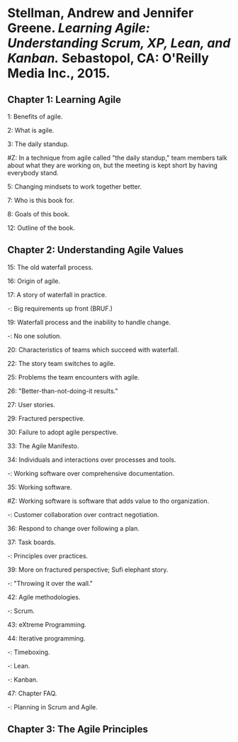 # Stellman, Andrew and Jennifer Greene. *Learning Agile: Understanding Scrum, XP, Lean, and Kanban.* Sebastopol, CA: O'Reilly Media Inc., 2015.

## Chapter 1: Learning Agile


1: Benefits of agile.  

2: What is agile.  

3: The daily standup.

#Z: In a technique from agile called "the daily standup," team members talk about what they are working on, but the meeting is kept short by having everybody stand.  

5: Changing mindsets to work together better.  

7: Who is this book for.  

8: Goals of this book.  

12: Outline of the book.  

## Chapter 2: Understanding Agile Values  

15: The old waterfall process.  

16: Origin of agile.  

17: A story of waterfall in practice.  

-: Big requirements up front (BRUF.)  

19: Waterfall process and the inability to handle change.  

-: No one solution.  

20: Characteristics of teams which succeed with waterfall.  

22: The story team switches to agile.  

25: Problems the team encounters with agile.  

26: "Better-than-not-doing-it results."  

27: User stories.  

29: Fractured perspective.  

30: Failure to adopt agile perspective.  

33: The Agile Manifesto.   

34: Individuals and interactions over processes and tools.  

-: Working software over comprehensive documentation.  

35: Working software.  

#Z: Working software is software that adds value to tho organization.  

-: Customer collaboration over contract negotiation.  

36: Respond to change over following a plan.  

37: Task boards.  

-: Principles over practices.  

39: More on fractured perspective; Sufi elephant story.    

-: "Throwing it over the wall."  

42: Agile methodologies.  

-: Scrum.  

43: eXtreme Programming.  

44: Iterative programming.  

-: Timeboxing.  

-: Lean.  

-: Kanban.  

47: Chapter FAQ.  

-: Planning in Scrum and Agile.  

## Chapter 3: The Agile Principles  
